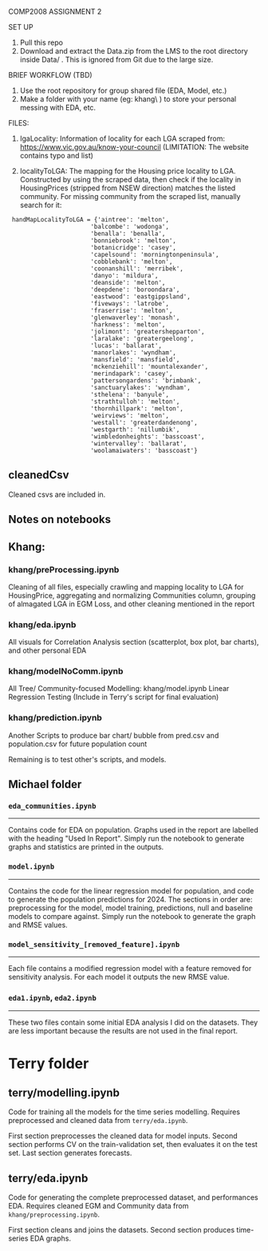  COMP2008 ASSIGNMENT 2

 SET UP
1. Pull this repo
2. Download and extract the Data.zip from the LMS to the root directory inside Data/ . This is ignored from Git due to the large size.

 BRIEF WORKFLOW (TBD)
1. Use the root repository for group shared file (EDA, Model, etc.)
2. Make a folder with your name (eg: khang\ ) to store your personal messing with EDA, etc.

 FILES:
1. lgaLocality: Information of locality for each LGA scraped from: https://www.vic.gov.au/know-your-council 
(LIMITATION: The website contains typo and list)

2. localityToLGA: The mapping for the Housing price locality to LGA.
Constructed by using the scraped data, then check if the locality in HousingPrices (stripped from NSEW direction) matches the listed community.
For missing community from the scraped list, manually search for it:
```
 handMapLocalityToLGA = {'aintree': 'melton', 
                       'balcombe': 'wodonga', 
                       'benalla': 'benalla', 
                       'bonniebrook': 'melton', 
                       'botanicridge': 'casey', 
                       'capelsound': 'morningtonpeninsula', 
                       'cobblebank': 'melton', 
                       'coonanshill': 'merribek', 
                       'danyo': 'mildura', 
                       'deanside': 'melton', 
                       'deepdene': 'boroondara', 
                       'eastwood': 'eastgippsland', 
                       'fiveways': 'latrobe', 
                       'fraserrise': 'melton', 
                       'glenwaverley': 'monash', 
                       'harkness': 'melton', 
                       'jolimont': 'greatershepparton', 
                       'laralake': 'greatergeelong', 
                       'lucas': 'ballarat', 
                       'manorlakes': 'wyndham', 
                       'mansfield': 'mansfield', 
                       'mckenziehill': 'mountalexander', 
                       'merindapark': 'casey', 
                       'pattersongardens': 'brimbank', 
                       'sanctuarylakes': 'wyndham', 
                       'sthelena': 'banyule', 
                       'strathtulloh': 'melton', 
                       'thornhillpark': 'melton', 
                       'weirviews': 'melton', 
                       'westall': 'greaterdandenong', 
                       'westgarth': 'nillumbik', 
                       'wimbledonheights': 'basscoast', 
                       'wintervalley': 'ballarat', 
                       'woolamaiwaters': 'basscoast'}
```

## cleanedCsv
Cleaned csvs are included in.

## Notes on notebooks

## Khang:

### khang/preProcessing.ipynb
Cleaning of all files, especially crawling and mapping locality to LGA for HousingPrice,
aggregating and normalizing Communities column, grouping of almagated LGA in EGM Loss,
and other cleaning mentioned in the report

### khang/eda.ipynb
All visuals for Correlation Analysis section (scatterplot, box plot, bar charts), and 
other personal EDA

### khang/modelNoComm.ipynb
All Tree/ Community-focused Modelling: khang/model.ipynb
Linear Regression Testing (Include in Terry's script for final evaluation)

### khang/prediction.ipynb
Another Scripts to produce bar chart/ bubble from pred.csv and population.csv
for future population count

Remaining is to test other's scripts, and models.

## Michael folder

###  `eda_communities.ipynb`
---
Contains code for EDA on population. Graphs used in the report are labelled with the heading "Used In Report". Simply run the notebook to generate graphs and statistics are printed in the outputs.

###  `model.ipynb`
---
Contains the code for the linear regression model for population, and code to generate the population predictions for 2024. The sections in order are: preprocessing for the model, model training, predictions, null and baseline models to compare against. Simply run the notebook to generate the graph and RMSE values.

###  `model_sensitivity_[removed_feature].ipynb`
---
Each file contains a modified regression model with a feature removed for sensitivity analysis. For each model it outputs the new RMSE value.

###  `eda1.ipynb`, `eda2.ipynb`
---
These two files contain some initial EDA analysis I did on the datasets. They are less important because the results are not used in the final report.

# Terry folder

## terry/modelling.ipynb
Code for training all the models for the time series modelling. Requires preprocessed and cleaned data from `terry/eda.ipynb`.

First section preprocesses the cleaned data for model inputs. Second section performs CV on the train-validation set, then evaluates it on the test set. Last section generates forecasts.

## terry/eda.ipynb
Code for generating the complete preprocessed dataset, and performances EDA. Requires cleaned EGM and Community data from `khang/preprocessing.ipynb`.

First section cleans and joins the datasets. Second section produces time-series EDA graphs.

